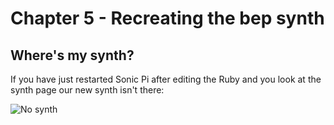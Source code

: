 # Chapter 5 - Recreating the bep synth

## Where's my synth?

If you have just restarted Sonic Pi after editing the Ruby and you look at the synth page our new synth isn't there:

![No synth](../images/chapter5/no_synth.png)

